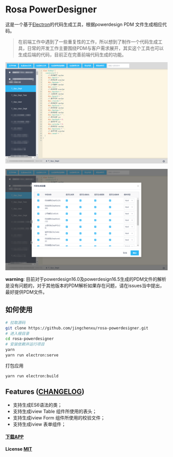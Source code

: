 # Rosa PowerDesigner

这是一个基于[Electron](https://electronjs.org/)的代码生成工具，根据powerdesign PDM 文件生成相应代码。
> 在前端工作中遇到了一些重复性的工作，所以想到了制作一个代码生成工具，日常的开发工作主要围绕PDM与客户需求展开，其实这个工具也可以生成后端的代码，目前正在完善前端代码生成的功能。

![app-shoot-1](./public/img/app-shoot-1.png)

![app-shoot-2](./public/img/app-shoot-2.png)

**warning**: 目前对于powerdesign16.0及powerdesign16.5生成的PDM文件的解析是没有问题的，对于其他版本的PDM解析如果存在问题，请在issues当中提出，最好提供PDM文件。

## 如何使用

``` bash
# 拉取源码
git clone https://github.com/jingchenxu/rosa-powerdesigner.git
# 进入根目录
cd rosa-powerdesigner
# 安装依赖并运行项目
yarn
yarn run electron:serve
```

打包应用

``` shell
yarn run electron:build
```

## Features ([CHANGELOG](CHANGELOG.md))

- 支持生成ES6语法的类；
- 支持生成iview Table 组件所使用的表头；
- 支持生成iview Form 组件所使用的校验文件；
- 支持生成iview 表单组件；

#### [下载APP](https://github.com/jingchenxu/rosa-powerdesigner/releases)

#### License [MIT](LICENSE.md)
